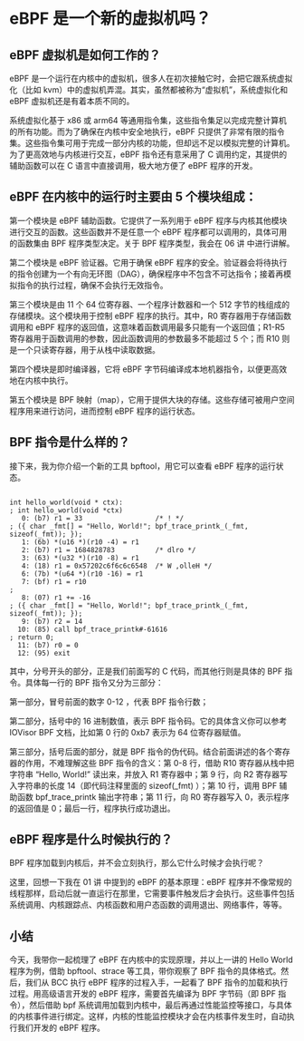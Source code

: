 # eBPF 是一个新的虚拟机吗？

## eBPF 虚拟机是如何工作的？

eBPF 是一个运行在内核中的虚拟机，很多人在初次接触它时，会把它跟系统虚拟化（比如 kvm）中的虚拟机弄混。其实，虽然都被称为“虚拟机”，系统虚拟化和 eBPF 虚拟机还是有着本质不同的。

系统虚拟化基于 x86 或 arm64 等通用指令集，这些指令集足以完成完整计算机的所有功能。而为了确保在内核中安全地执行，eBPF 只提供了非常有限的指令集。这些指令集可用于完成一部分内核的功能，但却远不足以模拟完整的计算机。为了更高效地与内核进行交互，eBPF 指令还有意采用了 C 调用约定，其提供的辅助函数可以在 C 语言中直接调用，极大地方便了 eBPF 程序的开发。

## eBPF 在内核中的运行时主要由  5  个模块组成：

第一个模块是  eBPF 辅助函数。它提供了一系列用于 eBPF 程序与内核其他模块进行交互的函数。这些函数并不是任意一个 eBPF 程序都可以调用的，具体可用的函数集由 BPF 程序类型决定。关于 BPF 程序类型，我会在 06 讲 中进行讲解。

第二个模块是  eBPF 验证器。它用于确保 eBPF 程序的安全。验证器会将待执行的指令创建为一个有向无环图（DAG），确保程序中不包含不可达指令；接着再模拟指令的执行过程，确保不会执行无效指令。

第三个模块是由  11 个 64 位寄存器、一个程序计数器和一个 512 字节的栈组成的存储模块。这个模块用于控制 eBPF 程序的执行。其中，R0 寄存器用于存储函数调用和 eBPF 程序的返回值，这意味着函数调用最多只能有一个返回值；R1-R5 寄存器用于函数调用的参数，因此函数调用的参数最多不能超过 5 个；而 R10 则是一个只读寄存器，用于从栈中读取数据。

第四个模块是即时编译器，它将 eBPF 字节码编译成本地机器指令，以便更高效地在内核中执行。

第五个模块是  BPF 映射（map），它用于提供大块的存储。这些存储可被用户空间程序用来进行访问，进而控制 eBPF 程序的运行状态。

## BPF 指令是什么样的？

接下来，我为你介绍一个新的工具 bpftool，用它可以查看 eBPF 程序的运行状态。

```

int hello_world(void * ctx):
; int hello_world(void *ctx)
   0: (b7) r1 = 33                  /* ! */
; ({ char _fmt[] = "Hello, World!"; bpf_trace_printk_(_fmt, sizeof(_fmt)); });
   1: (6b) *(u16 *)(r10 -4) = r1
   2: (b7) r1 = 1684828783          /* dlro */
   3: (63) *(u32 *)(r10 -8) = r1
   4: (18) r1 = 0x57202c6f6c6c6548  /* W ,olleH */
   6: (7b) *(u64 *)(r10 -16) = r1
   7: (bf) r1 = r10
;
   8: (07) r1 += -16
; ({ char _fmt[] = "Hello, World!"; bpf_trace_printk_(_fmt, sizeof(_fmt)); });
   9: (b7) r2 = 14
  10: (85) call bpf_trace_printk#-61616
; return 0;
  11: (b7) r0 = 0
  12: (95) exit
```

其中，分号开头的部分，正是我们前面写的 C 代码，而其他行则是具体的 BPF 指令。具体每一行的 BPF 指令又分为三部分：

第一部分，冒号前面的数字 0-12 ，代表 BPF 指令行数；

第二部分，括号中的 16 进制数值，表示 BPF 指令码。它的具体含义你可以参考 IOVisor BPF 文档，比如第 0 行的 0xb7 表示为 64 位寄存器赋值。

第三部分，括号后面的部分，就是 BPF 指令的伪代码。结合前面讲述的各个寄存器的作用，不难理解这些 BPF 指令的含义：第 0-8 行，借助 R10 寄存器从栈中把字符串 “Hello, World!” 读出来，并放入 R1 寄存器中；第 9 行，向 R2 寄存器写入字符串的长度 14（即代码注释里面的 sizeof(_fmt) ）；第 10 行，调用 BPF 辅助函数 bpf_trace_printk 输出字符串；第 11 行，向 R0 寄存器写入 0，表示程序的返回值是 0；最后一行，程序执行成功退出。

## eBPF 程序是什么时候执行的？

BPF 程序加载到内核后，并不会立刻执行，那么它什么时候才会执行呢？

这里，回想一下我在 01 讲 中提到的 eBPF 的基本原理：eBPF 程序并不像常规的线程那样，启动后就一直运行在那里，它需要事件触发后才会执行。这些事件包括系统调用、内核跟踪点、内核函数和用户态函数的调用退出、网络事件，等等。

## 小结

今天，我带你一起梳理了 eBPF 在内核中的实现原理，并以上一讲的 Hello World 程序为例，借助 bpftool、strace 等工具，带你观察了 BPF 指令的具体格式。然后，我们从 BCC 执行 eBPF 程序的过程入手，一起看了 BPF 指令的加载和执行过程。用高级语言开发的 eBPF 程序，需要首先编译为 BPF 字节码（即 BPF 指令），然后借助 bpf 系统调用加载到内核中，最后再通过性能监控等接口，与具体的内核事件进行绑定。这样，内核的性能监控模块才会在内核事件发生时，自动执行我们开发的 eBPF 程序。


